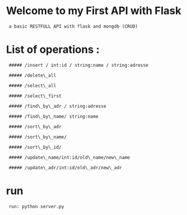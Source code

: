 
Welcome to my First API with Flask
==================================
     a basic RESTFULL API with flask and mongdb (CRUD)


List of operations :
==================================

     ##### /insert / int:id / string:name / string:adresse

     ##### /delete\_all

     ##### /select\_all

     ##### /select\_first

     ##### /find\_by\_adr / string:adresse

     ##### /find\_by\_name/ string:name

     ##### /sort\_by\_adr

     ##### /sort\_by\_name/

     ##### /sort\_by\_id/

     ##### /update\_name/int:id/old\_name/new\_name

     ##### /update\_adr/int:id/old\_adr/new\_adr
run
===
     run: python server.py

